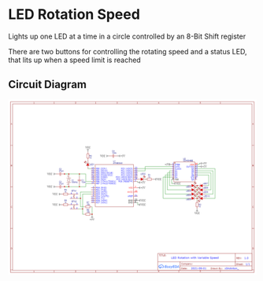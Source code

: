 # LED Rotation Speed

Lights up one LED at a time in a circle controlled by an 8-Bit Shift register

There are two buttons for controlling the rotating speed and a status LED, that lits up when a speed limit is reached

## Circuit Diagram
![Schematic](schematic.png)

